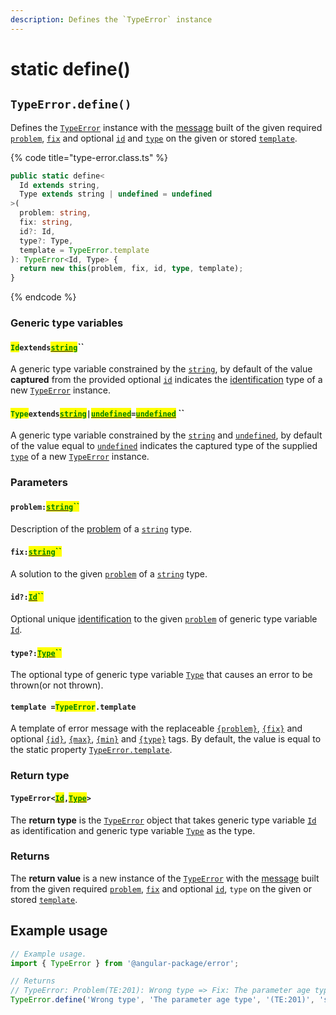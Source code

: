 ```yaml
---
description: Defines the `TypeError` instance
---
```


# static define()

## `TypeError.define()`

Defines the [`TypeError`](broken-reference) instance with the [message](../../commonerror/accessors/get-message.md) built of the given required [`problem`](static-define.md#problem-string), [`fix`](static-define.md#fix-string) and optional [`id`](static-define.md#id-id) and [`type`](static-define.md#type-string) on the given or stored [`template`](static-define.md#template-typeerror.template).

{% code title="type-error.class.ts" %}
```typescript
public static define<
  Id extends string,
  Type extends string | undefined = undefined
>(
  problem: string,
  fix: string,
  id?: Id,
  type?: Type,
  template = TypeError.template
): TypeError<Id, Type> {
  return new this(problem, fix, id, type, template);
}
```
{% endcode %}

### Generic type variables

#### <mark style="color:green;">`Id`</mark>`extends`[<mark style="color:green;">`string`</mark>](https://www.typescriptlang.org/docs/handbook/basic-types.html#string)``

A generic type variable constrained by the [`string`](https://developer.mozilla.org/en-US/docs/Web/JavaScript/Reference/Global\_Objects/String), by default of the value **captured** from the provided optional [`id`](static-define.md#id-id) indicates the [identification](../../getting-started/basic-concepts.md#identification) type of a new [`TypeError`](broken-reference) instance.

#### <mark style="color:green;">`Type`</mark>`extends`[<mark style="color:green;">`string`</mark>](https://www.typescriptlang.org/docs/handbook/basic-types.html#string)`|`[<mark style="color:green;">`undefined`</mark>](https://www.typescriptlang.org/docs/handbook/basic-types.html#null-and-undefined)`=`[<mark style="color:green;">`undefined`</mark>](https://www.typescriptlang.org/docs/handbook/basic-types.html#null-and-undefined) ``&#x20;

A generic type variable constrained by the [`string`](https://developer.mozilla.org/en-US/docs/Web/JavaScript/Reference/Global\_Objects/String) and [`undefined`](https://www.typescriptlang.org/docs/handbook/basic-types.html#null-and-undefined), by default of the value equal to [`undefined`](https://www.typescriptlang.org/docs/handbook/basic-types.html#null-and-undefined) indicates the captured type of the supplied [`type`](static-define.md#type-string) of a new [`TypeError`](broken-reference) instance.

### Parameters

#### `problem:`[<mark style="color:green;">`string`</mark>](https://developer.mozilla.org/en-US/docs/Web/JavaScript/Reference/Global\_Objects/String)<mark style="color:green;">``</mark>

Description of the [problem](../../getting-started/basic-concepts.md#problem) of a [`string`](https://developer.mozilla.org/en-US/docs/Web/JavaScript/Reference/Global\_Objects/String) type.

#### `fix:`[<mark style="color:green;">`string`</mark>](https://developer.mozilla.org/en-US/docs/Web/JavaScript/Reference/Global\_Objects/String)<mark style="color:green;">``</mark>

A solution to the given [`problem`](static-define.md#problem-string) of a [`string`](https://developer.mozilla.org/en-US/docs/Web/JavaScript/Reference/Global\_Objects/String) type.

#### `id?:`[<mark style="color:green;">`Id`</mark>](../../error/generic-type-variables.md#wrap-opening)<mark style="color:green;">``</mark>

Optional unique [identification](../../getting-started/basic-concepts.md#identification) to the given [`problem`](static-define.md#problem-string) of generic type variable [`Id`](static-define.md#idextendsstring).

#### `type?:`[<mark style="color:green;">`Type`</mark>](static-define.md#typeextendsstring-or-undefined-undefined)<mark style="color:green;">``</mark>

The optional type of generic type variable [`Type`](static-define.md#typeextendsstring-or-undefined-undefined) that causes an error to be thrown(or not thrown).

#### `template =`<mark style="color:green;">`TypeError`</mark>`.template`

A template of error message with the replaceable [`{problem}`](../../commonerror/properties/static-template.md#problem), [`{fix}`](../../commonerror/properties/static-template.md#fix) and optional [`{id}`](../../commonerror/properties/static-template.md#id), [`{max}`](../../commonerror/properties/static-template.md#max), [`{min}`](../../commonerror/properties/static-template.md#min) and [`{type}`](../../commonerror/properties/static-template.md#type) tags. By default, the value is equal to the static property [`TypeError.template`](../properties/static-template.md).

### Return type

#### `TypeError<`[<mark style="color:green;">`Id`</mark>](static-define.md#id-extends-string)`,`[<mark style="color:green;">`Type`</mark>](static-define.md#typeextendsstring-or-undefined-undefined)`>`

The **return type** is the [`TypeError`](broken-reference) object that takes generic type variable [`Id`](static-define.md#idextendsstring) as identification and  generic type variable [`Type`](static-define.md#typeextendsstring-or-undefined-undefined) as the type.

### Returns

The **return value** is a new instance of the [`TypeError`](broken-reference) with the [message](../../commonerror/accessors/get-message.md) built from the given required [`problem`](static-define.md#problem-string), [`fix`](static-define.md#fix-string) and optional [`id`](static-define.md#id-id), `type` on the given or stored [`template`](static-define.md#template-typeerror.template).

## Example usage

```typescript
// Example usage.
import { TypeError } from '@angular-package/error';

// Returns
// TypeError: Problem(TE:201): Wrong type => Fix: The parameter age type must be of the string
TypeError.define('Wrong type', 'The parameter age type', '(TE:201)', 'string');
```
